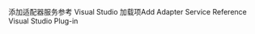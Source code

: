<span data-ttu-id="d797f-101">添加适配器服务参考 Visual Studio 加载项</span><span class="sxs-lookup"><span data-stu-id="d797f-101">Add Adapter Service Reference Visual Studio Plug-in</span></span>